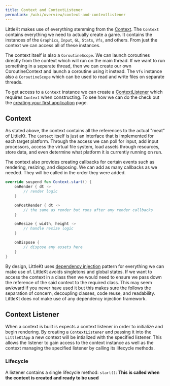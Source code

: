 ```yaml
---
title: Context and ContextListener
permalink: /wiki/overview/context-and-contextlistener
---
```


LittleKt makes use of everything stemming from the [Context](https://github.com/littlektframework/littlekt/blob/master/core/src/commonMain/kotlin/com/lehaine/littlekt/Context.kt). The `Context` contains everything we need to actually create a game. It contains the instances of the `Graphics`, `Input`, `GL`, `Stats`, `Vfs`, and others. From just the context we can access all of these instances.

The context itself is also a `CoroutineScope`. We can launch coroutines directly from the context which will run on the main thread. If we want to run something in a separate thread, then we can create our own CoroutineContext and launch a coroutine using it instead. The `Vfs` instance also a `CoroutineScope` which can be used to read and write files on separate threads.

To get access to a `Context` instance we can create a [ContextListener](https://github.com/littlektframework/littlekt/blob/master/core/src/commonMain/kotlin/com/lehaine/littlekt/ContextListener.kt) which requires `Context` when constructing. To see how we can do the check out the [creating your first application](/wiki/starting/first-application) page.

## Context

As stated above, the context contains all the references to the actual "meat" of LittleKt. The `Context` itself is just an interface that is implemented for each target platform. Through the access we can poll for input, add input processors, access the virtual file system, load assets through resources, store data, and even determine what platform it is currently running on run.

The context also provides creating callbacks for certain events such as rendering, resizing, and disposing. We can add as many callbacks as we needed. They will be called in the order they were added.

```kotlin
override suspend fun Context.start() {
    onRender { dt ->
        // render logic
    }

    onPostRender { dt ->
        // the same as render but runs after any render callbacks
    }

    onResize { width, height ->
        // handle resize logic
    }

    onDispose {
        // dispose any assets here
    }
}
```

By design, LittleKt uses [dependency injection](https://en.wikipedia.org/wiki/Dependency_injection) pattern for everything we can make use of. LittleKt avoids singletons and global states. If we want to access the context in a class then we would need to ensure we pass down the reference of the said context to the required class. This may seem awkward if you never have used it but this makes sure the follows the separation of concern, decoupling classes, code reuse, and readability. LittleKt does not make use of any dependency injection framework.

## Context Listener

When a context is built is expects a context listener in order to initialize and begin rendering. By creating a `ContextListener` and passing it into the `LittleKtApp` a new context will be intialized with the specified listener. This allows the listener to gain access to the context instance as well as the context managing the specified listener by calling its lifecycle methods.

### Lifecycle

A listener contains a single lifecycle method:
`start()`: **This is called when the context is created and ready to be used**
